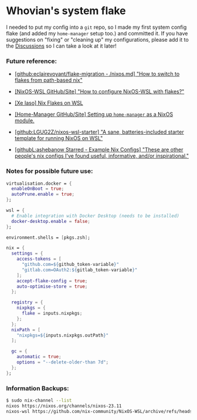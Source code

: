 # Whovian's system flake
I needed to put my config into a `git` repo, so I made my first system config flake (and added my `home-manager` setup too.) and committed it.
If you have suggestions on "fixing" or "cleaning up" my configurations, please add it to the [Discussions](about:blank) so I can take a look at it later!

### Future reference:
- [[github:eclairevoyant/flake-migration - /nixos.md] "How to switch to flakes from path-based nix"](https://github.com/eclairevoyant/flake-migration/blob/main/nixos.md)

- [[NixOS-WSL GitHub/Site] "How to configure NixOS-WSL with flakes?"](https://nix-community.github.io/NixOS-WSL/howto.html)

- [[Xe Iaso] Nix Flakes on WSL](https://xeiaso.net/blog/nix-flakes-4-wsl-2022-05-01/)

- [[Home-Manager GitHub/Site] Setting up `home-manager` as a NixOS module.](https://nix-community.github.io/home-manager/index.xhtml#sec-flakes-nixos-module)

- [[github:LGUG2Z/nixos-wsl-starter] "A sane, batteries-included starter template for running NixOS on WSL"](https://github.com/LGUG2Z/nixos-wsl-starter)

- [[githubL:ashebanow Starred - Example Nix Configs] "These are other people's nix configs I've found useful, informative, and/or inspirational."](https://github.com/stars/ashebanow/lists/example-nix-configs/)

### Notes for possible future use:
```nix
virtualisation.docker = {
  enableOnBoot = true;
  autoPrune.enable = true;
};

wsl = {
  # Enable integration with Docker Desktop (needs to be installed)
  docker-desktop.enable = false;
};

environment.shells = [pkgs.zsh];

nix = {
  settings = {
    access-tokens = [
      "github.com=${github_token-variable}"
      "gitlab.com=OAuth2:${gitlab_token-variable}"
    ];
    accept-flake-config = true;
    auto-optimise-store = true;
  };

  registry = {
    nixpkgs = {
      flake = inputs.nixpkgs;
    };
  };
  nixPath = [
    "nixpkgs=${inputs.nixpkgs.outPath}"
  ];

  gc = {
    automatic = true;
    options = "--delete-older-than 7d";
  };
};
```

### Information Backups:
```bash
$ sudo nix-channel --list
nixos https://nixos.org/channels/nixos-23.11
nixos-wsl https://github.com/nix-community/NixOS-WSL/archive/refs/heads/main.tar.gz
```
